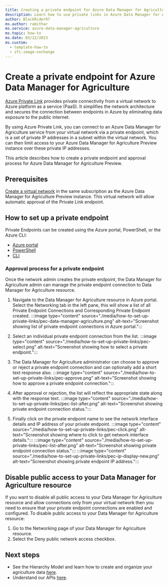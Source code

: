 ```yaml
---
title: Creating a private endpoint for Azure Data Manager for Agriculture
description: Learn how to use private links in Azure Data Manager for Agriculture
author: BlackRider97
ms.author: ramithar
ms.service: azure-data-manager-agriculture
ms.topic: how-to
ms.date: 03/22/2023
ms.custom:
  - template-how-to
  - sfi-image-nochange
---
```


# Create a private endpoint for Azure Data Manager for Agriculture

[Azure Private Link](../private-link/private-link-overview.md) provides private connectivity from a virtual network to Azure platform as a service (PaaS). It simplifies the network architecture and secures the connection between endpoints in Azure by eliminating data exposure to the public internet.

By using Azure Private Link, you can connect to an Azure Data Manager for Agriculture service from your virtual network via a private endpoint, which is a set of private IP addresses in a subnet within the virtual network. You can then limit access to your Azure Data Manager for Agriculture Preview instance over these private IP addresses.

This article describes how to create a private endpoint and approval process for Azure Data Manager for Agriculture Preview.

## Prerequisites

[Create a virtual network](../virtual-network/quick-create-portal.md) in the same subscription as the Azure Data Manager for Agriculture Preview instance. This virtual network will allow automatic approval of the Private Link endpoint.

## How to set up a private endpoint
Private Endpoints can be created using the Azure portal, PowerShell, or the Azure CLI:

*  [Azure portal](../private-link/create-private-endpoint-portal.md)
*  [PowerShell](../private-link/create-private-endpoint-powershell.md)
*  [CLI](../private-link/create-private-endpoint-cli.md)

### Approval process for a private endpoint
Once the network admin creates the private endpoint, the Data Manager for Agriculture admin can manage the private endpoint connection to Data Manager for Agriculture resource.

1. Navigate to the Data Manager for Agriculture resource in Azure portal. Select the Networking tab in the left pane, this will show a list of all Private Endpoint Connections and Corresponding Private Endpoint created.
  :::image type="content" source="./media/how-to-set-up-private-links/pec-data-manager-agriculture.png" alt-text="Screenshot showing list of private endpoint connections in Azure portal.":::

2. Select an individual private endpoint connection from the list.
  :::image type="content" source="./media/how-to-set-up-private-links/pec-select.png" alt-text="Screenshot showing how to select a private endpoint.":::

3. The Data Manager for Agriculture administrator can choose to approve or reject a private endpoint connection and can optionally add a short text response also. 
  :::image type="content" source="./media/how-to-set-up-private-links/pec-approve.png" alt-text="Screenshot showing how to approve a private endpoint connection.":::

4. After approval or rejection, the list will reflect the appropriate state along with the response text. 
  :::image type="content" source="./media/how-to-set-up-private-links/pec-list-after.png" alt-text="Screenshot showing private endpoint connection status.":::

5. Finally click on the private endpoint name to see the network interface details and IP address of your private endpoint.
  :::image type="content" source="./media/how-to-set-up-private-links/pec-click.png" alt-text="Screenshot showing where to click to get network interface details.":::
  :::image type="content" source="./media/how-to-set-up-private-links/pec-list-after.png" alt-text="Screenshot showing private endpoint connection status.":::
  :::image type="content" source="./media/how-to-set-up-private-links/pec-ip-display-new.png" alt-text="Screenshot showing private endpoint IP address.":::

## Disable public access to your Data Manager for Agriculture resource
If you want to disable all public access to your Data Manager for Agriculture resource and allow connections only from your virtual network then you need to ensure that your private endpoint connections are enabled and configured. To disable public access to your Data Manager for Agriculture resource:

1. Go to the Networking page of your Data Manager for Agriculture resource.
2. Select the Deny public network access checkbox.


## Next steps

* See the Hierarchy Model and learn how to create and organize your agriculture data  [here](./concepts-hierarchy-model.md).
* Understand our APIs [here](/rest/api/data-manager-for-agri).

